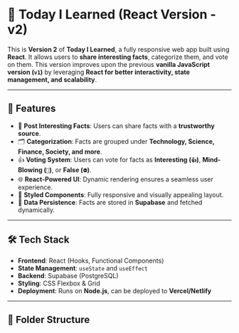 # 🌟 Today I Learned (React Version - v2)

This is **Version 2** of **Today I Learned**, a fully responsive web app built using **React**. It allows users to **share interesting facts**, categorize them, and vote on them. This version improves upon the previous **vanilla JavaScript version (`v1`)** by leveraging **React for better interactivity, state management, and scalability**.

---

## 🚀 Features
- 📝 **Post Interesting Facts**: Users can share facts with a **trustworthy source**.
- 🗂️ **Categorization**: Facts are grouped under **Technology, Science, Finance, Society, and more**.
- 👍 **Voting System**: Users can vote for facts as **Interesting (`👍`)**, **Mind-Blowing (`🤯`)**, or **False (`⛔`)**.
- 🌐 **React-Powered UI**: Dynamic rendering ensures a seamless user experience.
- 🎨 **Styled Components**: Fully responsive and visually appealing layout.
- 🔄 **Data Persistence**: Facts are stored in **Supabase** and fetched dynamically.

---

## 🛠️ Tech Stack
- **Frontend**: React (Hooks, Functional Components)
- **State Management**: `useState` and `useEffect`
- **Backend**: Supabase (PostgreSQL)
- **Styling**: CSS Flexbox & Grid
- **Deployment**: Runs on **Node.js**, can be deployed to **Vercel/Netlify**

---

## 📂 Folder Structure
